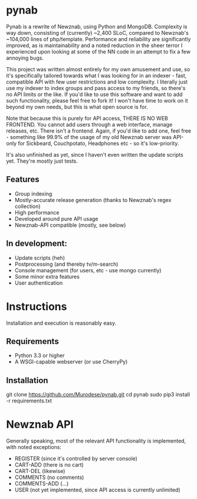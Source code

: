 pynab
=====

Pynab is a rewrite of Newznab, using Python and MongoDB. Complexity is way down,
consisting of (currently) ~2,400 SLoC, compared to Newznab's ~104,000 lines of
php/template. Performance and reliability are significantly improved, as is
maintainability and a noted reduction in the sheer terror I experienced upon
looking at some of the NN code in an attempt to fix a few annoying bugs.

This project was written almost entirely for my own amusement and use, so it's
specifically tailored towards what I was looking for in an indexer - fast,
compatible API with few user restrictions and low complexity. I literally just
use my indexer to index groups and pass access to my friends, so there's no API
limits or the like. If you'd like to use this software and want to add such
functionality, please feel free to fork it! I won't have time to work on it
beyond my own needs, but this is what open source is for.

Note that because this is purely for API access, THERE IS NO WEB FRONTEND. You
cannot add users through a web interface, manage releases, etc. There isn't a
frontend. Again, if you'd like to add one, feel free - something like 99.9%
of the usage of my old Newznab server was API-only for Sickbeard, Couchpotato,
Headphones etc - so it's low-priority.

It's also unfinished as yet, since I haven't even written the update scripts yet.
They're mostly just tests.

Features
--------

- Group indexing
- Mostly-accurate release generation (thanks to Newznab's regex collection)
- High performance
- Developed around pure API usage
- Newznab-API compatible (mostly, see below)

In development:
---------------

- Update scripts (heh)
- Postprocessing (and thereby tv/m-search)
- Console management (for users, etc - use mongo currently)
- Some minor extra features
- User authentication

Instructions
============

Installation and execution is reasonably easy.

Requirements
------------

- Python 3.3 or higher
- A WSGI-capable webserver (or use CherryPy)

Installation
------------

git clone https://github.com/Murodese/pynab.git
cd pynab
sudo pip3 install -r requirements.txt

Newznab API
===========

Generally speaking, most of the relevant API functionality is implemented,
with noted exceptions:

- REGISTER (since it's controlled by server console)
- CART-ADD (there is no cart)
- CART-DEL (likewise)
- COMMENTS (no comments)
- COMMENTS-ADD (...)
- USER (not yet implemented, since API access is currently unlimited)